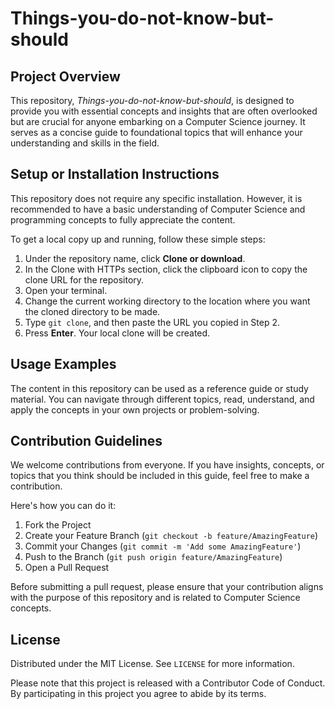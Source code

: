 # Things-you-do-not-know-but-should

## Project Overview
This repository, *Things-you-do-not-know-but-should*, is designed to provide you with essential concepts and insights that are often overlooked but are crucial for anyone embarking on a Computer Science journey. It serves as a concise guide to foundational topics that will enhance your understanding and skills in the field. 

## Setup or Installation Instructions
This repository does not require any specific installation. However, it is recommended to have a basic understanding of Computer Science and programming concepts to fully appreciate the content. 

To get a local copy up and running, follow these simple steps:

1. Under the repository name, click **Clone or download**.
2. In the Clone with HTTPs section, click the clipboard icon to copy the clone URL for the repository.
3. Open your terminal.
4. Change the current working directory to the location where you want the cloned directory to be made.
5. Type `git clone`, and then paste the URL you copied in Step 2.
6. Press **Enter**. Your local clone will be created.

## Usage Examples
The content in this repository can be used as a reference guide or study material. You can navigate through different topics, read, understand, and apply the concepts in your own projects or problem-solving. 

## Contribution Guidelines
We welcome contributions from everyone. If you have insights, concepts, or topics that you think should be included in this guide, feel free to make a contribution.

Here's how you can do it:

1. Fork the Project
2. Create your Feature Branch (`git checkout -b feature/AmazingFeature`)
3. Commit your Changes (`git commit -m 'Add some AmazingFeature'`)
4. Push to the Branch (`git push origin feature/AmazingFeature`)
5. Open a Pull Request

Before submitting a pull request, please ensure that your contribution aligns with the purpose of this repository and is related to Computer Science concepts.

## License
Distributed under the MIT License. See `LICENSE` for more information. 

Please note that this project is released with a Contributor Code of Conduct. By participating in this project you agree to abide by its terms.